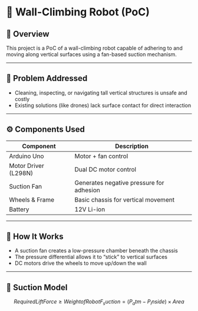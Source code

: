 # 🧗 Wall-Climbing Robot (PoC)

## 🚀 Overview
This project is a PoC of a wall-climbing robot capable of adhering to and moving along vertical surfaces using a fan-based suction mechanism.

---

## 🧩 Problem Addressed
- Cleaning, inspecting, or navigating tall vertical structures is unsafe and costly
- Existing solutions (like drones) lack surface contact for direct interaction

---

## ⚙️ Components Used

| Component | Description |
|----------|-------------|
| Arduino Uno | Motor + fan control |
| Motor Driver (L298N) | Dual DC motor control |
| Suction Fan | Generates negative pressure for adhesion |
| Wheels & Frame | Basic chassis for vertical movement |
| Battery | 12V Li-ion |

---

## 🔧 How It Works
- A suction fan creates a low-pressure chamber beneath the chassis
- The pressure differential allows it to “stick” to vertical surfaces
- DC motors drive the wheels to move up/down the wall

---

## 📐 Suction Model

```math
Required Lift Force ≥ Weight of Robot

F_suction = (P_atm - P_inside) × Area
